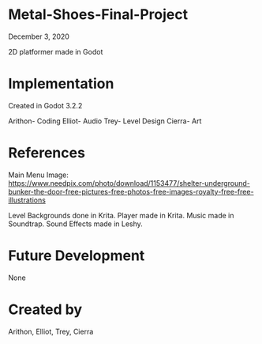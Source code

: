 # Metal-Shoes-Final-Project
December 3, 2020

2D platformer made in Godot

# Implementation
Created in Godot 3.2.2

Arithon- Coding
Elliot- Audio
Trey- Level Design
Cierra- Art

# References
Main Menu Image: https://www.needpix.com/photo/download/1153477/shelter-underground-bunker-the-door-free-pictures-free-photos-free-images-royalty-free-free-illustrations

Level Backgrounds done in Krita.
Player made in Krita.
Music made in Soundtrap.
Sound Effects made in Leshy.
# Future Development
None

# Created by
Arithon, Elliot, Trey, Cierra